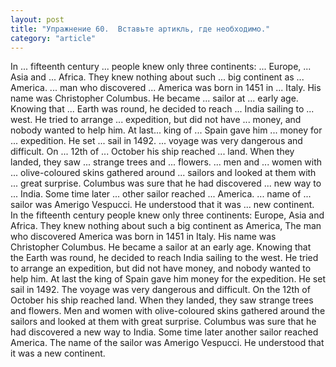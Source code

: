 ```yaml
---
layout: post
title: "Упражнение 60.  Вставьте артикль, где необходимо."
category: "article"
---
```

<section class="question">
In ... fifteenth century ... people knew only three continents: ... Europe, ... Asia and ... Africa. They 
knew nothing about such ... big continent as ... America. ... man who discovered ... America was born in 1451 in ... Italy. His name was Christopher Columbus. He became ... sailor at ... early age. Knowing that ... Earth was round, he decided to reach ... India sailing to ... west. He tried to arrange ... expedition, but did not have ... money, and nobody wanted to help him. At last... king of ... Spain gave him ... money for ... expedition. He set ... sail in 1492. ... voyage was very dangerous and difficult. On ... 12th of ... October his ship reached ... land. When they landed, they saw ... strange trees and ... flowers. ... men and ... women with ... olive-coloured skins gathered around ... sailors and looked at them with ... great surprise. Columbus was sure that he had discovered ... new way to ... India. Some time later ... other sailor reached ... America. ... name of ... sailor was Amerigo Vespucci. He understood that it was ... new continent.
</section>

<section class="answer">
In the fifteenth century people knew only three continents: Europe, Asia and Africa. They knew nothing about such a big continent as America, The man who discovered America was born in 1451 in Italy. His name was Christopher Columbus. He became a sailor at an early age. Knowing that the Earth was round, he decided to reach India sailing to the west. He tried to arrange an expedition, but did not have money, and nobody wanted to help him. At last the king of Spain gave him money for the expedition. He set sail in 1492. The voyage was very dangerous and difficult. On the 12th of October his ship reached land. When they landed, they saw strange trees and flowers. Men and women with olive-coloured skins gathered around the sailors and looked at them with great surprise. Columbus was sure that he had discovered a new way to India. Some time later another sailor reached America. The name of the sailor was Amerigo Vespucci. He understood that it was a new continent.
</section>